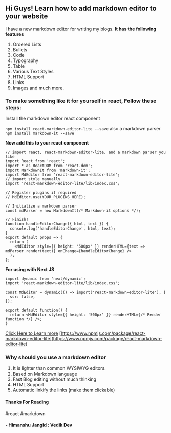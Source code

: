 ## Hi Guys! Learn how to add markdown editor to your website

I have a new markdown editor for writing my blogs. **It has the following features**

1. Ordered Lists
2. Bullets
3. Code
4. Typography
5. Table
6. Various Text Styles
7. HTML Support
8. Links
9. Images and much more.

### To make something like it for yourself in react, Follow these steps:

Install the markdown editor react component

`npm install react-markdown-editor-lite --save` also a markdown parser `npm install markdown-it --save`

**Now add this to your react component**

```tsx
// import react, react-markdown-editor-lite, and a markdown parser you like
import React from 'react';
import * as ReactDOM from 'react-dom';
import MarkdownIt from 'markdown-it';
import MdEditor from 'react-markdown-editor-lite';
// import style manually
import 'react-markdown-editor-lite/lib/index.css';

// Register plugins if required
// MdEditor.use(YOUR_PLUGINS_HERE);

// Initialize a markdown parser
const mdParser = new MarkdownIt(/* Markdown-it options */);

// Finish!
function handleEditorChange({ html, text }) {
  console.log('handleEditorChange', html, text);
}
export default props => {
  return (
    <MdEditor style={{ height: '500px' }} renderHTML={text => mdParser.render(text)} onChange={handleEditorChange} />
  );
};
```

**For using with Next JS**

```tsx
import dynamic from 'next/dynamic';
import 'react-markdown-editor-lite/lib/index.css';

const MdEditor = dynamic(() => import('react-markdown-editor-lite'), {
  ssr: false,
});

export default function() {
  return <MdEditor style={{ height: '500px' }} renderHTML={/* Render function */} />;
}
```

[Click Here to Learn more](https://www.npmjs.com/package/react-markdown-editor-lite) [https://www.npmjs.com/package/react-markdown-editor-lite](https://www.npmjs.com/package/react-markdown-editor-lite)

### Why should you use a markdown editor

1. It is lighter than common WYSIWYG editors.
2. Based on Markdown language
3. Fast Blog editing without much thinking
4. HTML Support
5. Automatic linkify the links (make them clickable)

#### Thanks For Reading

#react #markdown

#### - Himanshu Jangid : Vedik Dev
